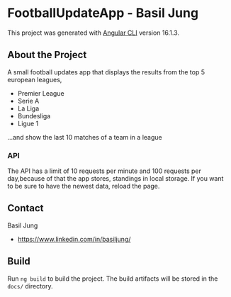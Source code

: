 # FootballUpdateApp - Basil Jung

This project was generated with [Angular CLI](https://github.com/angular/angular-cli) version 16.1.3.

## About the Project

A small football updates app that displays the results from the top 5 european leagues,

- Premier League
- Serie A
- La Liga
- Bundesliga
- Ligue 1

...and show the last 10 matches of a team in a league

### API

The API has a limit of 10 requests per minute and 100 requests per day,because of that the app stores, standings in local storage. If you want to be sure to have the newest data, reload the page.

## Contact

Basil Jung
- https://www.linkedin.com/in/basiljung/

## Build

Run `ng build` to build the project. The build artifacts will be stored in the `docs/` directory.
